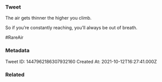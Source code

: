 ### Tweet
The air gets thinner the higher you climb. 

So if you’re constantly reaching, you’ll always be out of breath.

#RareAir

### Metadata
Tweet ID: 1447962186307932160
Created At: 2021-10-12T16:27:41.000Z

### Related

